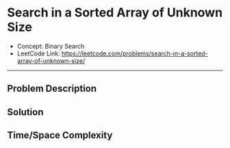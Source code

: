 # Search in a Sorted Array of Unknown Size

- Concept: Binary Search
- LeetCode Link: https://leetcode.com/problems/search-in-a-sorted-array-of-unknown-size/

---

## Problem Description

## Solution

## Time/Space Complexity

